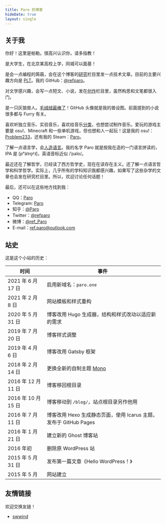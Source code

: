 ```yaml
---
title: Paro 的博客
hideDate: true
layout: single
---
```


## 关于我

你好！这里是帕勒。很高兴认识你，请多指教！

是大学生，在北京某高校上学，同城可以面基！

是会一点编程的蒟蒻，会在这个博客的[研究](/research/)栏目里发一点技术文章。目前的主要兴趣方向是 [PLT](https://en.wikipedia.org/wiki/Programming_language_theory)。我的 GitHub：[@refparo](https://github.com/refparo)。

对文学感兴趣，会写一点短文、小说，发在[创作](/creation/)栏目里，虽然构思和文笔都很入门。

是一只灰狼兽人。[毛绒绒](https://en.wikipedia.org/wiki/Furry_fandom)[最棒了](https://www.bilibili.com/video/BV1H34y1U7Hb/)！GitHub 头像就是我的兽设图。前面提到的小说很多都与 Furry 有关。

喜欢听独立音乐、实验音乐，喜欢给音乐[分类](https://rateyourmusic.com/list/TheScientist/rym-ultimate-box-set/)，也想尝试制作音乐。爱玩的游戏主要是 osu!、Minecraft 和一些单机游戏，但也想和人一起玩！这是我的 osu!：[Problem233](https://osu.ppy.sh/users/5931775)，还有我的 Steam：[Paro](https://steamcommunity.com/id/refparo)。

了解一点语言学，会[人造语言](https://en.wikipedia.org/wiki/Constructed_language)。我的名字 Paro 就是按我在造的一门语言拼读的，IPA 是 <ipa>[pʰä˦ɾo̞ᵝ˩]</ipa>，英语音标近似 <ipa>/ˈpalo/</ipa>。

最近还在了解哲学，已经读了西方哲学史，现在在读存在主义。还了解一点语言哲学和科学哲学。实际上，几乎所有的学科知识我都感兴趣，如果写了这些杂学的文章也会发在研究栏目里。所以，欢迎讨论任何话题！

最后，还可以在这些地方找到我：

- QQ：[Paro](https://qm.qq.com/cgi-bin/qm/qr?k=hFVmcaXe8aYvA1rkKg_D0JQode5z-D_C&noverify=0)
- Telegram: [Paro](https://t.me/refparo)
- 知乎：[@Paro](https://zhihu.com/people/paro_ci)
- Twitter：[@refparo](https://twitter.com/refparo)
- 微博：[@ref_Paro](https://weibo.com/refparo)
- E-mail：[ref.paro@outlook.com](mailto:ref.paro@outlook.com)

## 站史

这是这个小站的历史：

| 时间 | 事件 |
|-|-|
| 2021 年 6 月 17 日 | 启用新域名：`paro.one` |
| 2021 年 2 月 8 日 | 网站模板和样式重构 |
| 2020 年 5 月 31 日 | 博客改用 Hugo 生成器，结构和样式改动以适应新的需求 |
| 2019 年 7 月 20 日 | 博客样式调整 |
| 2019 年 4 月 6 日 | 博客改用 Gatsby 框架 |
| 2018 年 2 月 14 日 | 更换全新的自制主题 [Mono](https://github.com/refparo/hexo-theme-mono) |
| 2016 年 12 月 11 日 | 博客移回根目录 |
| 2016 年 10 月 15 日 | 博客移动到 `/blog/`，站点根目录另作他用 |
| 2016 年 7 月 11 日 | 博客改用 Hexo 生成静态页面，使用 Icarus 主题，发布于 GitHub Pages |
| 2016 年 1 月 21 日 | 建立新的 Ghost 博客站 |
| 2016 年初 | 删除原 WordPress 站 |
| 2015 年 5 月 31 日 | 发布第一篇文章《Hello WordPress！》 |
| 2015 年 5 月 | 网站建立 |

## 友情链接

欢迎交换友链！

- [swwind](https://swwind.me/)
